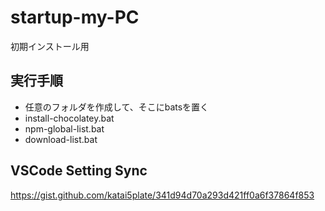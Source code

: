 # startup-my-PC
初期インストール用

## 実行手順
- 任意のフォルダを作成して、そこにbatsを置く
- install-chocolatey.bat
- npm-global-list.bat
- download-list.bat

## VSCode Setting Sync
https://gist.github.com/katai5plate/341d94d70a293d421ff0a6f37864f853

